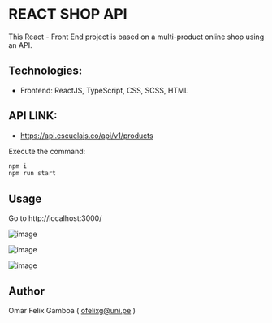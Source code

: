 # REACT SHOP API

This React - Front End project is based on a multi-product online shop using an API.

## Technologies:
- Frontend: ReactJS, TypeScript, CSS, SCSS, HTML

## API LINK:
- https://api.escuelajs.co/api/v1/products


Execute the command: 

```bash
npm i
npm run start
```

## Usage

Go to http://localhost:3000/

![image](https://user-images.githubusercontent.com/102428638/194792753-2d01ddd0-b6e1-42c2-a9f7-29321bf2c2f3.png)

![image](https://user-images.githubusercontent.com/102428638/194792854-7489d7ce-b403-4c56-a18e-3a97889dc1ca.png)

![image](https://user-images.githubusercontent.com/102428638/194792794-a465ee2e-ee5d-430c-9dbb-ec32a8c0f1ad.png)

## Author

Omar Felix Gamboa ( ofelixg@uni.pe )
